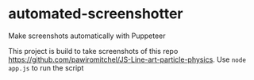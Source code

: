 # automated-screenshotter
Make screenshots automatically with Puppeteer

This project is build to take screenshots of this repo https://github.com/pawiromitchel/JS-Line-art-particle-physics. Use `node app.js` to run the script
